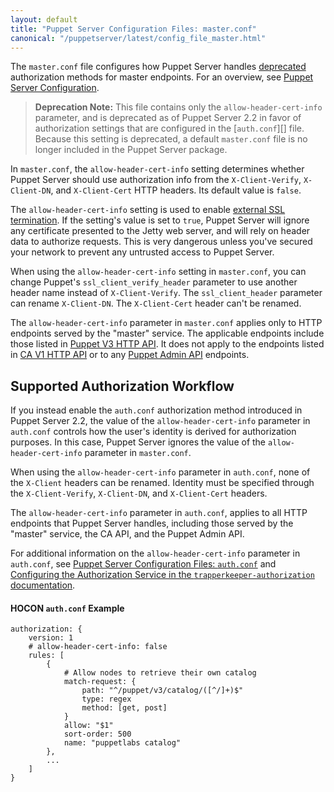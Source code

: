 ```yaml
---
layout: default
title: "Puppet Server Configuration Files: master.conf"
canonical: "/puppetserver/latest/config_file_master.html"
---
```


[`trapperkeeper-authorization`]: https://github.com/puppetlabs/trapperkeeper-authorization
[new `auth.conf`]: ./config_file_auth.html
[Puppet `auth.conf`]: /puppet/latest/reference/config_file_auth.html
[deprecated]: ./deprecated_features.html
[`puppetserver.conf`]: ./config_file_puppetserver.html

The `master.conf` file configures how Puppet Server handles [deprecated][] authorization methods for master endpoints. For an overview, see [Puppet Server Configuration](./configuration.html).

> **Deprecation Note:** This file contains only the `allow-header-cert-info` parameter, and is deprecated as of Puppet Server 2.2 in favor of authorization settings that are configured in the [`auth.conf`][] file. Because this setting is deprecated, a default `master.conf` file is no longer included in the Puppet Server package.

In `master.conf`, the `allow-header-cert-info` setting determines whether Puppet Server should use authorization info from the `X-Client-Verify`, `X-Client-DN`, and `X-Client-Cert` HTTP headers. Its default value is `false`.

The `allow-header-cert-info` setting is used to enable [external SSL termination](./external_ssl_termination.markdown). If the setting's value is set to `true`, Puppet Server will ignore any certificate presented to the Jetty web server, and will rely on header data to authorize requests. This is very dangerous unless you've secured your network to prevent any untrusted access to Puppet Server.

When using the `allow-header-cert-info` setting in `master.conf`, you can change Puppet's `ssl_client_verify_header` parameter to use another header name instead of `X-Client-Verify`. The `ssl_client_header` parameter can rename `X-Client-DN`. The `X-Client-Cert` header can't be renamed. 

The `allow-header-cert-info` parameter in `master.conf` applies only to HTTP endpoints served by the "master" service. The applicable endpoints include those listed in [Puppet V3 HTTP API](/puppet/latest/reference/http_api/http_api_index.html#puppet-v3-http-api). It does not apply to the endpoints listed in [CA V1 HTTP API](/puppet/latest/reference/http_api/http_api_index.html#ca-v1-http-api) or to any [Puppet Admin API][`puppetserver.conf`] endpoints.

## Supported Authorization Workflow

If you instead enable the `auth.conf` authorization method introduced in Puppet Server 2.2, the value of the `allow-header-cert-info` parameter in `auth.conf` controls how the user's identity is derived for authorization purposes. In this case, Puppet Server ignores the value of the `allow-header-cert-info` parameter in `master.conf`.

When using the `allow-header-cert-info` parameter in `auth.conf`, none of the `X-Client` headers can be renamed. Identity must be specified through the `X-Client-Verify`, `X-Client-DN`, and `X-Client-Cert` headers.

The `allow-header-cert-info` parameter in `auth.conf`, applies to all HTTP endpoints that Puppet Server handles, including those served by the "master" service, the CA API, and the Puppet Admin API.

For additional information on the `allow-header-cert-info` parameter in `auth.conf`, see [Puppet Server Configuration Files: `auth.conf`][new `auth.conf`] and [Configuring the Authorization Service in the `trapperkeeper-authorization` documentation](https://github.com/puppetlabs/trapperkeeper-authorization/blob/master/doc/authorization-config.md#allow-header-cert-info).

#### HOCON `auth.conf` Example

~~~ hocon
authorization: {
    version: 1
    # allow-header-cert-info: false
    rules: [
        {
            # Allow nodes to retrieve their own catalog
            match-request: {
                path: "^/puppet/v3/catalog/([^/]+)$"
                type: regex
                method: [get, post]
            }
            allow: "$1"
            sort-order: 500
            name: "puppetlabs catalog"
        },
        ...
    ]
}
~~~
